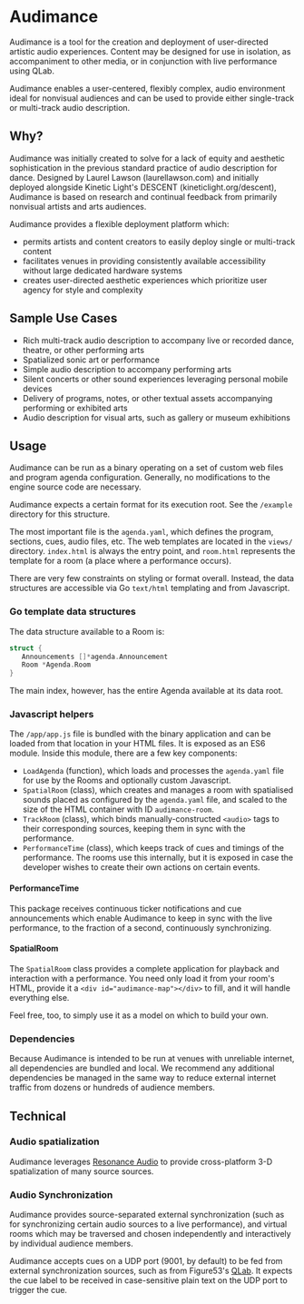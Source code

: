 # Audimance

Audimance is a tool for the creation and deployment of user-directed artistic audio experiences.
Content may be designed for use in isolation, as accompaniment to other media, or in conjunction 
with live performance using QLab. 

Audimance enables a user-centered, flexibly complex, audio environment ideal for nonvisual audiences
and can be used to provide either single-track or multi-track audio description.  

## Why? 

Audimance was initially created to solve for a lack of equity and aesthetic sophistication 
in the previous standard practice of audio description for dance.  Designed by Laurel Lawson
(laurellawson.com) and initially deployed alongside Kinetic Light's DESCENT (kineticlight.org/descent),
Audimance is based on research and continual feedback from primarily nonvisual artists and arts audiences.  

Audimance provides a flexible deployment platform which:
- permits artists and content creators to easily deploy single or multi-track content
- facilitates venues in providing consistently available accessibility without large dedicated hardware systems
- creates user-directed aesthetic experiences which prioritize user agency for style and complexity

## Sample Use Cases

* Rich multi-track audio description to accompany live or recorded dance, theatre, or other performing arts 
* Spatialized sonic art or performance 
* Simple audio description to accompany performing arts
* Silent concerts or other sound experiences leveraging personal mobile devices 
* Delivery of programs, notes, or other textual assets accompanying performing or exhibited arts
* Audio description for visual arts, such as gallery or museum exhibitions 

## Usage

Audimance can be run as a binary operating on a set of custom web files and
program agenda configuration.  Generally, no modifications to the engine source
code are necessary.

Audimance expects a certain format for its execution root.  See the `/example`
directory for this structure.

The most important file is the `agenda.yaml`, which defines the program,
sections, cues, audio files, etc.  The web templates are located in the `views/`
directory.  `index.html` is always the entry point, and `room.html` represents
the template for a room (a place where a performance occurs).

There are very few constraints on styling or format overall.  Instead, the data
structures are accessible via Go `text/html` templating and from Javascript.

### Go template data structures

The data structure available to a Room is:

```go
struct {
   Announcements []*agenda.Announcement
   Room *Agenda.Room
}
```

The main index, however, has the entire Agenda available at its data root.

### Javascript helpers

The `/app/app.js` file is bundled with the binary application and can be loaded
from that location in your HTML files.  It is exposed as an ES6 module.
Inside this module, there are a few key components:

 - `LoadAgenda` (function), which loads and processes the `agenda.yaml` file for
   use by the Rooms and optionally custom Javascript.
 - `SpatialRoom` (class), which creates and manages a room with spatialised
   sounds placed as configured by the `agenda.yaml` file, and scaled to the
   size of the HTML container with ID `audimance-room`.
 - `TrackRoom` (class), which binds manually-constructed `<audio>` tags to their
   corresponding sources, keeping them in sync with the performance.
 - `PerformanceTime` (class), which keeps track of cues and timings of the
   performance.  The rooms use this internally, but it is exposed in case the
   developer wishes to create their own actions on certain events.

#### PerformanceTime

This package receives continuous ticker notifications and cue announcements
which enable Audimance to keep in sync with the live performance, to the
fraction of a second, continuously synchronizing.

#### SpatialRoom

The `SpatialRoom` class provides a complete application for playback and
interaction with a performance.  You need only load it from your room's HTML, provide
it a `<div id="audimance-map"></div>` to fill, and it will handle everything
else.

Feel free, too, to simply use it as a model on which to build your own.

### Dependencies

Because Audimance is intended to be run at venues with unreliable internet, all
dependencies are bundled and local.  We recommend any additional dependencies be
managed in the same way to reduce external internet traffic from dozens or
hundreds of audience members.

## Technical

### Audio spatialization

Audimance leverages [Resonance Audio](https://resonance-audio.github.io/resonance-audio/) to provide
cross-platform 3-D spatialization of many source sources.

### Audio Synchronization

Audimance provides source-separated external synchronization (such as for
synchronizing certain audio sources to a live performance), and virtual rooms
which may be traversed and chosen independently and interactively by individual
audience members.

Audimance accepts cues on a UDP port (9001, by default) to be fed from external
synchronization sources, such as from Figure53's
[QLab](https://figure53.com/qlab/).  It expects the cue label to be received in
case-sensitive plain text on the UDP port to trigger the cue.

